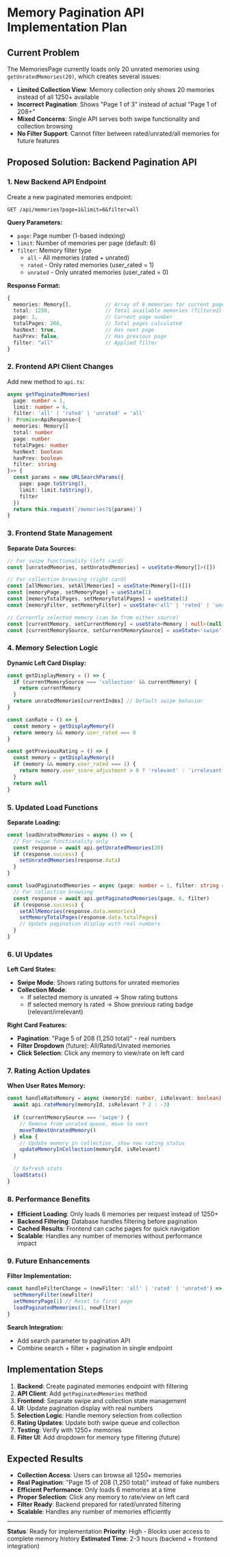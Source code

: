 # Memory Pagination API Implementation Plan

## Current Problem

The MemoriesPage currently loads only 20 unrated memories using `getUnratedMemories(20)`, which creates several issues:

- **Limited Collection View**: Memory collection only shows 20 memories instead of all 1250+ available
- **Incorrect Pagination**: Shows "Page 1 of 3" instead of actual "Page 1 of 208+"
- **Mixed Concerns**: Single API serves both swipe functionality and collection browsing
- **No Filter Support**: Cannot filter between rated/unrated/all memories for future features

## Proposed Solution: Backend Pagination API

### 1. New Backend API Endpoint

Create a new paginated memories endpoint:

```
GET /api/memories?page=1&limit=6&filter=all
```

**Query Parameters:**
- `page`: Page number (1-based indexing)
- `limit`: Number of memories per page (default: 6)
- `filter`: Memory filter type
  - `all` - All memories (rated + unrated)
  - `rated` - Only rated memories (user_rated = 1)
  - `unrated` - Only unrated memories (user_rated = 0)

**Response Format:**
```typescript
{
  memories: Memory[],           // Array of 6 memories for current page
  total: 1250,                  // Total available memories (filtered)
  page: 1,                      // Current page number
  totalPages: 208,              // Total pages calculated
  hasNext: true,                // Has next page
  hasPrev: false,               // Has previous page
  filter: "all"                 // Applied filter
}
```

### 2. Frontend API Client Changes

Add new method to `api.ts`:

```typescript
async getPaginatedMemories(
  page: number = 1, 
  limit: number = 6, 
  filter: 'all' | 'rated' | 'unrated' = 'all'
): Promise<ApiResponse<{
  memories: Memory[]
  total: number
  page: number
  totalPages: number
  hasNext: boolean
  hasPrev: boolean
  filter: string
}>> {
  const params = new URLSearchParams({
    page: page.toString(),
    limit: limit.toString(),
    filter
  })
  return this.request(`/memories?${params}`)
}
```

### 3. Frontend State Management

**Separate Data Sources:**
```typescript
// For swipe functionality (left card)
const [unratedMemories, setUnratedMemories] = useState<Memory[]>([])

// For collection browsing (right card)  
const [allMemories, setAllMemories] = useState<Memory[]>([])
const [memoryPage, setMemoryPage] = useState(1)
const [memoryTotalPages, setMemoryTotalPages] = useState(1)
const [memoryFilter, setMemoryFilter] = useState<'all' | 'rated' | 'unrated'>('all')

// Currently selected memory (can be from either source)
const [currentMemory, setCurrentMemory] = useState<Memory | null>(null)
const [currentMemorySource, setCurrentMemorySource] = useState<'swipe' | 'collection'>('swipe')
```

### 4. Memory Selection Logic

**Dynamic Left Card Display:**
```typescript
const getDisplayMemory = () => {
  if (currentMemorySource === 'collection' && currentMemory) {
    return currentMemory
  }
  return unratedMemories[currentIndex] // Default swipe behavior
}

const canRate = () => {
  const memory = getDisplayMemory()
  return memory && memory.user_rated === 0
}

const getPreviousRating = () => {
  const memory = getDisplayMemory()
  if (memory && memory.user_rated === 1) {
    return memory.user_score_adjustment > 0 ? 'relevant' : 'irrelevant'
  }
  return null
}
```

### 5. Updated Load Functions

**Separate Loading:**
```typescript
const loadUnratedMemories = async () => {
  // For swipe functionality only
  const response = await api.getUnratedMemories(20)
  if (response.success) {
    setUnratedMemories(response.data)
  }
}

const loadPaginatedMemories = async (page: number = 1, filter: string = 'all') => {
  // For collection browsing
  const response = await api.getPaginatedMemories(page, 6, filter)
  if (response.success) {
    setAllMemories(response.data.memories)
    setMemoryTotalPages(response.data.totalPages)
    // Update pagination display with real numbers
  }
}
```

### 6. UI Updates

**Left Card States:**
- **Swipe Mode**: Shows rating buttons for unrated memories
- **Collection Mode**: 
  - If selected memory is unrated → Show rating buttons
  - If selected memory is rated → Show previous rating badge (relevant/irrelevant)

**Right Card Features:**
- **Pagination**: "Page 5 of 208 (1,250 total)" - real numbers
- **Filter Dropdown** (future): All/Rated/Unrated memories
- **Click Selection**: Click any memory to view/rate on left card

### 7. Rating Action Updates

**When User Rates Memory:**
```typescript
const handleRateMemory = async (memoryId: number, isRelevant: boolean) => {
  await api.rateMemory(memoryId, isRelevant ? 2 : -3)
  
  if (currentMemorySource === 'swipe') {
    // Remove from unrated queue, move to next
    moveToNextUnratedMemory()
  } else {
    // Update memory in collection, show new rating status
    updateMemoryInCollection(memoryId, isRelevant)
  }
  
  // Refresh stats
  loadStats()
}
```

### 8. Performance Benefits

- **Efficient Loading**: Only loads 6 memories per request instead of 1250+
- **Backend Filtering**: Database handles filtering before pagination
- **Cached Results**: Frontend can cache pages for quick navigation
- **Scalable**: Handles any number of memories without performance impact

### 9. Future Enhancements

**Filter Implementation:**
```typescript
const handleFilterChange = (newFilter: 'all' | 'rated' | 'unrated') => {
  setMemoryFilter(newFilter)
  setMemoryPage(1) // Reset to first page
  loadPaginatedMemories(1, newFilter)
}
```

**Search Integration:**
- Add search parameter to pagination API
- Combine search + filter + pagination in single endpoint

## Implementation Steps

1. **Backend**: Create paginated memories endpoint with filtering
2. **API Client**: Add `getPaginatedMemories` method
3. **Frontend**: Separate swipe and collection state management
4. **UI**: Update pagination display with real numbers
5. **Selection Logic**: Handle memory selection from collection
6. **Rating Updates**: Update both swipe queue and collection
7. **Testing**: Verify with 1250+ memories
8. **Filter UI**: Add dropdown for memory type filtering (future)

## Expected Results

- **Collection Access**: Users can browse all 1250+ memories
- **Real Pagination**: "Page 15 of 208 (1,250 total)" instead of fake numbers
- **Efficient Performance**: Only loads 6 memories at a time
- **Proper Selection**: Click any memory to rate/view on left card
- **Filter Ready**: Backend prepared for rated/unrated filtering
- **Scalable**: Handles any number of memories efficiently

---

**Status**: Ready for implementation
**Priority**: High - Blocks user access to complete memory history
**Estimated Time**: 2-3 hours (backend + frontend integration)